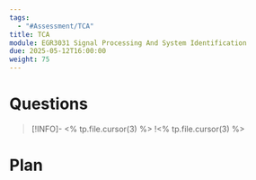 ```yaml
---
tags:
  - "#Assessment/TCA"
title: TCA
module: EGR3031 Signal Processing And System Identification
due: 2025-05-12T16:00:00
weight: 75
---
```


# Questions

> [!INFO]- <% tp.file.cursor(3) %>
> !<% tp.file.cursor(3) %>

# Plan

